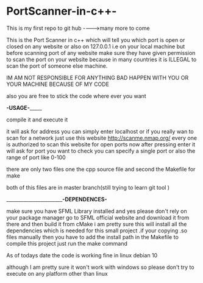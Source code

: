 # PortScanner-in-c++-
This is my first repo to git hub ---->many more to come

This is the Port Scanner in c++ which will tell you which port is open or closed on any website or also on 127.0.0.1 i.e on your local machine 
but before scanning port of any website make sure they have given permission to scan the port on your website because in many countries it is ILLEGAL
to scan the port of someone else machine.

IM AM NOT RESPONSIBLE FOR ANYTHING BAD HAPPEN WITH YOU OR YOUR MACHINE BECAUSE OF MY CODE

also you are free to stick the code where ever you want


______________________________________-USAGE-___________________________________________

compile it and execute it 

it will ask for address you can simply enter localhost or if you really wan to scan for a network just use this website http://scanme.nmap.org/ every one is
authorized to scan this website for open ports
now after pressing enter it will ask for port you want to check you can specify a single port or also the range of port like 0-100




there are only two files one the cpp source file and second the Makefile for make

both of this files are in master branch(still trying to learn git tool )




_______________________________________-DEPENDENCES-________________

make sure you have SFML Library installed and yes please don't rely on your package manager go to SFML official website and download it from there and then
build it from cMake i am pretty sure this will install all the dependencies which is needed for this small project .if your copying .so files manually then
you have to add the install path in the Makefile to compile this project just run the make command

As of todays date the code is working fine in linux debian 10

although I am pretty sure it won't work with windows so please don't try to execute on any platform other than linux

